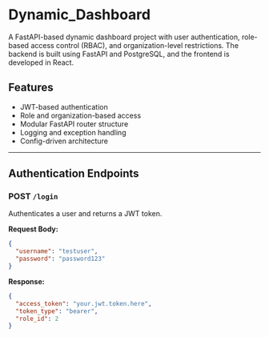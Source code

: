 
# Dynamic_Dashboard

A FastAPI-based dynamic dashboard project with user authentication, role-based access control (RBAC), and organization-level restrictions. The backend is built using FastAPI and PostgreSQL, and the frontend is developed in React.

##  Features

- JWT-based authentication
- Role and organization-based access
- Modular FastAPI router structure
- Logging and exception handling
- Config-driven architecture

---

##  Authentication Endpoints

### POST `/login`

Authenticates a user and returns a JWT token.

**Request Body:**

```json
{
  "username": "testuser",
  "password": "password123"
}
```
**Response:**
```json
{
  "access_token": "your.jwt.token.here",
  "token_type": "bearer",
  "role_id": 2
}
